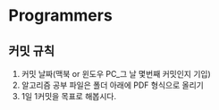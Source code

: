 # Programmers

## 커밋 규칙
1. 커밋 날짜(맥북 or 윈도우 PC_그 날 몇번째 커밋인지 기입)
2. 알고리즘 공부 파일은 폴더 아래에 PDF 형식으로 올리기
3. 1일 1커밋을 목표로 해봅시다.
